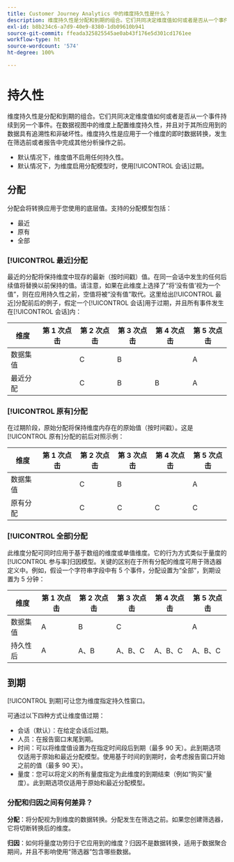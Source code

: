 ```yaml
---
title: Customer Journey Analytics 中的维度持久性是什么？
description: 维度持久性是分配和到期的组合。它们共同决定维度值如何或者是否从一个事件持续到另一个事件。
exl-id: b8b234c6-a7d9-40e9-8380-1db09610b941
source-git-commit: ffeada325825545ae0ab43f176e5d301cd1761ee
workflow-type: ht
source-wordcount: '574'
ht-degree: 100%

---
```


# 持久性

维度持久性是分配和到期的组合。它们共同决定维度值如何或者是否从一个事件持续到另一个事件。在数据视图中的维度上配置维度持久性，并且对于其所应用到的数据具有追溯性和非破坏性。维度持久性是应用于一个维度的即时数据转换，发生在筛选前或者报告中完成其他分析操作之前。

* 默认情况下，维度值不启用任何持久性。
* 默认情况下，为维度启用分配模型时，使用[!UICONTROL 会话]过期。

## 分配

分配会将转换应用于您使用的底层值。支持的分配模型包括：

* 最近
* 原有
* 全部

### [!UICONTROL 最近]分配

最近的分配将保持维度中现存的最新（按时间戳）值。在同一会话中发生的任何后续值将替换以前保持的值。请注意，如果在此维度上选择了“将‘没有值’视为一个值”，则在应用持久性之前，空值将被“没有值”取代。这里给出[!UICONTROL 最近]分配前后的例子，假定一个[!UICONTROL 会话]用于过期，并且所有事件发生在[!UICONTROL 会话]内：

| 维度 | 第 1 次点击 | 第 2 次点击 | 第 3 次点击 | 第 4 次点击 | 第 5 次点击 |
| --- | --- | --- | --- | --- | --- |
| 数据集值 |  | C | B |  | A |
| 最近分配 |  | C | B | B | A |

### [!UICONTROL 原有]分配

在过期阶段，原始分配将保持维度内存在的原始值（按时间戳）。这是[!UICONTROL 原有]分配的前后对照示例：

| 维度 | 第 1 次点击 | 第 2 次点击 | 第 3 次点击 | 第 4 次点击 | 第 5 次点击 |
| --- | --- | --- | --- | --- | --- |
| 数据集值 |  | C | B |  | A |
| 原有分配 |  | C | C | C | C |

### [!UICONTROL 全部]分配

此维度分配可同时应用于基于数组的维度或单值维度。它的行为方式类似于量度的[!UICONTROL 参与率]归因模型。关键的区别在于所有分配的维度可用于筛选器定义中。例如，假设一个字符串字段中有 5 个事件，分配设置为“全部”，到期设置为 5 分钟：

| 维度 | 第 1 次点击 | 第 2 次点击 | 第 3 次点击 | 第 4 次点击 | 第 5 次点击 |
| --- | --- | --- | --- | --- | --- |
| 数据集值 | A | B | C |  | A |
| 持久性后 | A | A、B | A、B、C | A、B、C | A、B、C |

## 到期

[!UICONTROL 到期]可让您为维度指定持久性窗口。

可通过以下四种方式让维度值过期：

* 会话（默认）：在给定会话后过期。
* 人员：在报告窗口末尾到期。
* 时间：可以将维度值设置为在指定时间段后到期（最多 90 天）。此到期选项仅适用于原始和最近分配模型。使用基于时间的到期时，会考虑报告窗口开始之前的值（最多 90 天）。
* 量度：您可以将定义的所有量度指定为此维度的到期结束（例如“购买”量度）。此到期选项仅适用于原始和最近分配模型。

### 分配和归因之间有何差异？

**分配**：将分配视为到维度的数据转换。分配发生在筛选之前。如果您创建筛选器，它将切断转换后的维度。

**归因**：如何将量度功劳归于它应用到的维度？归因不是数据转换，适用于数据聚合期间，并且不影响使用“筛选器”包含哪些数据。
